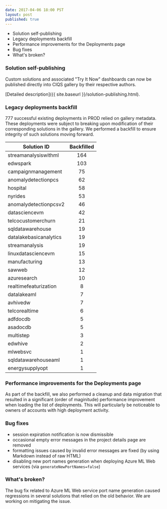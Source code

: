 ```yaml
--- 
date: 2017-04-06 18:00 PST
layout: post
published: true
---
```

- Solution self-publishing
- Legacy deployments backfill
- Performance improvements for the Deployments page
- Bug fixes
- What's broken?

<!--more-->

### Solution self-publishing

Custom solutions and associated "Try It Now" dashboards can now be published directly into CIQS gallery by their respective authors.

[Detailed description]({{ site.baseurl }}/solution-publishing.html).

### Legacy deployments backfill

777 successful existing deployments in PROD relied on gallery metadata. These deployments were subject to breaking upon modification of their corresponding solutions in the gallery. We performed a backfill to ensure integrity of such solutions moving forward.

| Solution ID            | Backfilled|
| ---------------------- |:-------:|
|streamanalysiswithml    |      164|
|edwspark                |      103|
|campaignmanagement      |      75 |
|anomalydetectionpcs     |      62 |
|hospital                |      58 |
|nyrides                 |      53 |
|anomalydetectionpcsv2   |      46 |
|datasciencevm           |      42 |
|telcocustomerchurn      |      21 |
|sqldatawarehouse        |      19 |
|datalakebasicanalytics  |      19 |
|streamanalysis          |      19 |
|linuxdatasciencevm      |      15 |
|manufacturing           |      13 |
|sawweb                  |      12 |
|azuresearch             |      10 |
|realtimefeaturization   |       8 |
|datalakeaml             |       7 |
|avhivedw                |       7 |
|telcorealtime           |       6 |
|adfdocdb                |       5 |
|asadocdb                |       5 |
|multistep               |       3 |
|edwhive                 |       2 |
|mlwebsvc                |       1 |
|sqldatawarehouseaml     |       1 |
|energysupplyopt         |       1 |

### Performance improvements for the Deployments page

As part of the backfill, we also performed a cleanup and data migration that resulted in a significant (order of maginitude) performance improvement when loading the list of deployments. This will particularly be noticeable to owners of accounts with high deployment activity.

### Bug fixes
- session expiration notification is now dismissible
- occasional empty error messages in the project details page are removed
- formatting issues caused by invalid error messages are fixed (by using Markdown instead of raw HTML)
- disabling new port names generation when deploying Azure ML Web services (via `generateNewPortNames=false`)

### What's broken?

The bug fix related to Azure ML Web service port name generation caused regressions in several solutions that relied on the old behavior. We are working on mitigating the issue.